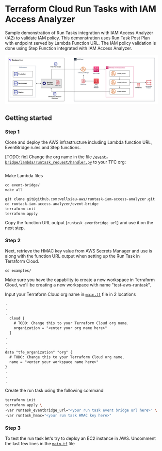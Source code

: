 # Terraform Cloud Run Tasks with IAM Access Analyzer

Sample demonstration of Run Tasks integration with IAM Access Analyzer (IA2) to validate IAM policy. This demonstration uses Run Task Post Plan with endpoint served by Lambda Function URL. The IAM policy validation is done using Step Function integrated with IAM Access Analyzer.

![Diagram](./diagram/RunTask-EventBridge.png)

## Getting started

### Step 1 

Clone and deploy the AWS infrastructure including Lambda function URL, EventBridge rules and Step functions.

[TODO: fix] Change the org name in the file [`/event-bridge/lambda/runtask_request/handler.py`](/event-bridge/lambda/runtask_request/handler.py#L35) to your TFC org:

```py

```

Make Lambda files

```
cd event-bridge/
make all
```

```
git clone git@github.com:wellsiau-aws/runtask-iam-access-analyzer.git
cd runtask-iam-access-analyzer/event-bridge
terraform init
terraform apply
```

Copy the function URL output (`runtask_eventbridge_url`) and use it on the next step.

### Step 2 

Next, retrieve the HMAC key value from AWS Secrets Manager and use is along with the function URL output when setting up the Run Task in Terraform Cloud. 

```
cd examples/
```

Make sure you have the capability to create a new workspace in Terraform Cloud, we'll be creating a new workspace with name "test-aws-runtask", 

Input your Terraform Cloud org name in [`main.tf`](/examples/main.tf#L9) file in 2 locations

```t
.
.
.
  cloud {
    # TODO: Change this to your Terraform Cloud org name.
    organization = "<enter your org name here>"
  }
.
.
.
data "tfe_organization" "org" {
  # TODO: Change this to your Terraform Cloud org name.
  name = "<enter your workspace name here>"
}
.
.
.
```

Create the run task using the following command

```bash
terraform init
terraform apply \
-var runtask_eventbridge_url="<your run task event bridge url here>" \ 
-var runtask_hmac="<your run task HMAC key here>"
```

### Step 3

To test the run task let's try to deploy an EC2 instance in AWS. Uncomment the last few lines in the [`main.tf`](/examples/main.tf#L59) file